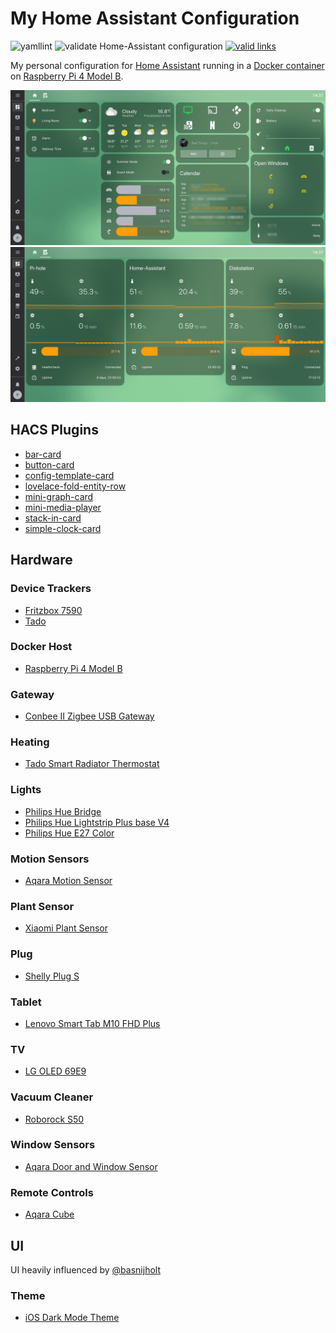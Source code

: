 # My Home Assistant Configuration

![yamllint](https://github.com/pkissling/home-assistant/workflows/lint/badge.svg)
![validate Home-Assistant configuration](https://github.com/pkissling/home-assistant/workflows/validate%20Home-Assistant%20configuration/badge.svg)
[![valid links](https://github.com/pkissling/home-assistant/actions/workflows/link-validator.yml/badge.svg)](https://github.com/pkissling/home-assistant/actions/workflows/link-validator.yml)

My personal configuration for [Home Assistant](https://www.home-assistant.io) running in a [Docker container](https://www.home-assistant.io/docs/installation/docker/) on [Raspberry Pi 4 Model B](https://www.raspberrypi.org/products/raspberry-pi-4-model-b/).

![Home](/.screenshots/home.png)
![Monitoring](/.screenshots/monitoring.png)

## HACS Plugins

* [bar-card](https://github.com/custom-cards/bar-card)
* [button-card](https://github.com/custom-cards/button-card)
* [config-template-card](https://github.com/iantrich/config-template-card)
* [lovelace-fold-entity-row](https://github.com/thomasloven/lovelace-fold-entity-row)
* [mini-graph-card](https://github.com/kalkih/mini-graph-card)
* [mini-media-player](https://github.com/kalkih/mini-media-player)
* [stack-in-card](https://github.com/custom-cards/stack-in-card)
* [simple-clock-card](https://github.com/arjhun/Homeassistant-Lovelace-Cards/tree/master/simple-clock-card)

## Hardware

### Device Trackers

* [Fritzbox 7590](https://en.avm.de/products/fritzbox/fritzbox-7590/)
* [Tado](https://www.tado.com/gb-en/smart-radiator-thermostat-overview)

### Docker Host

* [Raspberry Pi 4 Model B](https://www.raspberrypi.org/products/raspberry-pi-4-model-b/)

### Gateway

* [Conbee II Zigbee USB Gateway](https://phoscon.de/en/conbee2)

### Heating

* [Tado Smart Radiator Thermostat](https://www.tado.com/gb-en/smart-radiator-thermostat-specifications-overview)

### Lights

* [Philips Hue Bridge](https://www.philips-hue.com/en-us/p/hue-bridge/046677458478)
* [Philips Hue Lightstrip Plus base V4](https://www.philips-hue.com/en-us/p/hue-white-and-color-ambiance-lightstrip-plus-base-v4-80-inch/046677555337)
* [Philips Hue E27 Color](https://www.philips-hue.com/en-gb/p/hue-white---color-ambiance-doppelpack-e27/8719514328365)

### Motion Sensors

* [Aqara Motion Sensor](https://www.aqara.com/us/motion_sensor.html)

### Plant Sensor

* [Xiaomi Plant Sensor](https://wiki.fhem.de/wiki/Xiaomi_Flower_Sensor)

### Plug

* [Shelly Plug S](https://shelly.cloud/products/shelly-plug-s-smart-home-automation-device/)

### Tablet

* [Lenovo Smart Tab M10 FHD Plus](https://www.lenovo.com/de/de/tablets/android-tablets/lenovo-tab-series/Lenovo-TB-X606Smart-Tab/p/ZZITZTMST0X)

### TV

* [LG OLED 69E9](https://www.lg.com/de/tv/lg-OLED65E97LA)

### Vacuum Cleaner

* [Roborock S50](https://en.roborock.com/pages/robot-vacuum-cleaner)

### Window Sensors

* [Aqara Door and Window Sensor](https://www.aqara.com/us/door_and_window_sensor.html)

### Remote Controls

* [Aqara Cube](https://www.aqara.com/us/cube.html)

## UI

UI heavily influenced by [@basnijholt](https://github.com/basnijholt/home-assistant-config)

### Theme

* [iOS Dark Mode Theme](https://github.com/basnijholt/lovelace-ios-dark-mode-theme)

